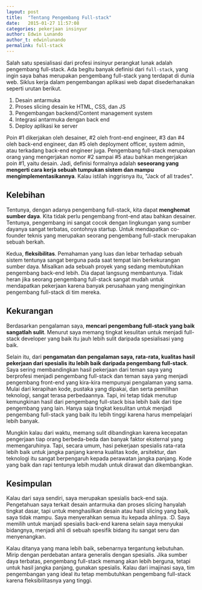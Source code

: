 ```yaml
---
layout: post
title:  "Tentang Pengembang Full-stack"
date:   2015-01-27 11:57:08
categories: pekerjaan insinyur
author: Edwin Lunando
author_t: edwinlunando
permalink: full-stack
---
```


Salah satu spesialisasi dari profesi insinyur perangkat lunak adalah pengembang full-stack. Ada begitu banyak definisi dari `full-stack`, yang ingin saya bahas merupakan pengembang full-stack yang terdapat di dunia web. Siklus kerja dalam pengembangan aplikasi web dapat disederhanakan seperti urutan berikut.

1. Desain antarmuka
2. Proses slicing desain ke HTML, CSS, dan JS
3. Pengembangan backend/Content management system
4. Integrasi antarmuka dengan back end
5. Deploy aplikasi ke server

Poin #1 dikerjakan oleh desainer, #2 oleh front-end engineer, #3 dan #4 oleh back-end engineer, dan #5 oleh deployment officer, system admin, atau terkadang back-end engineer juga. Pengembang full-stack merupakan orang yang mengerjakan nomor #2 sampai #5 atau bahkan mengerjakan poin #1, yaitu desain. Jadi, definisi formalnya adalah **seseorang yang mengerti cara kerja sebuah tumpukan sistem dan mampu mengimplementasikannya**. Kalau istilah inggrisnya itu, "Jack of all trades".

## Kelebihan ##

Tentunya, dengan adanya pengembang full-stack, kita dapat **menghemat sumber daya**. Kita tidak perlu pengembang front-end atau bahkan desainer. Tentunya, pengembang ini sangat cocok dengan lingkungan yang sumber dayanya sangat terbatas, contohnya startup. Untuk mendapatkan co-founder teknis yang merupakan seorang pengembang full-stack merupakan sebuah berkah.

Kedua, **fleksibilitas**. Pemahaman yang luas dan lebar terhadap sebuah sistem tentunya sangat berguna pada saat tempat lain berkekurangan sumber daya. Misalkan ada sebuah proyek yang sedang membutuhkan pengembang back-end lebih. Dia dapat langsung membantunya. Tidak heran jika seorang pengembang full-stack sangat mudah untuk mendapatkan pekerjaan karena banyak perusahaan yang menginginkan pengembang full-stack di tim mereka.

## Kekurangan ##

Berdasarkan pengalaman saya, **mencari pengembang full-stack yang baik sangatlah sulit**. Menurut saya memang tingkat kesulitan untuk menjadi full-stack developer yang baik itu jauh lebih sulit daripada spesialisasi yang baik.

Selain itu, dari **pengamatan dan pengalaman saya, rata-rata, kualitas hasil pekerjaan dari spesialis itu lebih baik daripada pengembang full-stack**. Saya sering membandingkan hasil pekerjaan dari teman saya yang berprofesi menjadi pengembang full-stack dan teman saya yang menjadi pengembang front-end yang kira-kira mempunyai pengalaman yang sama. Mulai dari kerapihan kode, pustaka yang dipakai, dan serta pemilihan teknologi, sangat terasa perbedaannya. Tapi, ini tetap tidak menutup kemungkinan hasil dari pengembang full-stack bisa lebih baik dari tipe pengembang yang lain. Hanya saja tingkat kesulitan untuk menjadi pengembang full-stack yang baik itu lebih tinggi karena harus mempelajari lebih banyak.

Mungkin kalau dari waktu, memang sulit dibandingkan karena kecepatan pengerjaan tiap orang berbeda-beda dan banyak faktor eksternal yang memengaruhinya. Tapi, secara umum, hasi pekerjaan spesialis rata-rata lebih baik untuk jangka panjang karena kualitas kode, arsitektur, dan teknologi itu sangat berpengaruh kepada perawatan jangka panjang. Kode yang baik dan rapi tentunya lebih mudah untuk dirawat dan dikembangkan.

## Kesimpulan ##

Kalau dari saya sendiri, saya merupakan spesialis back-end saja. Pengetahuan saya terkait desain antarmuka dan proses slicing hanyalah tingkat dasar, tapi untuk menghasilkan desain atau hasil slicing yang baik, saya tidak mampu. Saya menyerahkan semua itu kepada ahlinya. :D. Saya memilih untuk manjadi spesialis back-end karena selain saya menyukai bidangnya, menjadi ahli di sebuah spesifik bidang itu sangat seru dan menyenangkan.

Kalau ditanya yang mana lebih baik, sebenarnya tergantung kebutuhan. Mirip dengan perdebatan antara generalis dengan spesialis. Jika sumber daya terbatas, pengembang full-stack memang akan lebih berguna, tetapi untuk hasil jangka panjang, gunakan spesialis. Kalau dari imajinasi saya, tim pengembangan yang ideal itu tetap membutuhkan pengembang full-stack karena fleksibilitasnya yang tinggi.




